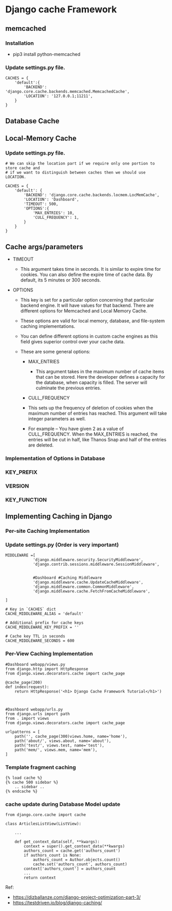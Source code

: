 # Django cache Framework

## memcached
### Installation 
- pip3 install python-memcached

### Update settings.py file.

```
CACHES = {
    'default':{
        'BACKEND': 'django.core.cache.backends.memcached.MemcachedCache',
        'LOCATION': '127.0.0.1;11211',
    }
}
```

## Database Cache
## Local-Memory Cache

### Update settings.py file.

```
# We can skip the location part if we require only one portion to store cache and 
# if we want to distinguish between caches then we should use LOCATION.

CACHES = {
    'default': {
        'BACKEND': 'django.core.cache.backends.locmem.LocMemCache',
        'LOCATION': 'Dashboard',
		'TIMEOUT': 500,
		'OPTIONS':{
			'MAX_ENTRIES': 10,
			'CULL_FREQUENCY': 1,
		}
    }
}
```
## Cache args/parameters

- TIMEOUT

  - This argument takes time in seconds. It is similar to expire time for cookies. You can also define the expire time of cache data.
By default, its 5 minutes or 300 seconds.

- OPTIONS

  - This key is set for a particular option concerning that particular backend engine. It will have values for that backend.
 There are different options for Memcached and Local Memory Cache.

  - These options are valid for local memory, database, and file-system caching implementations.

  - You can define different options in custom cache engines as this field gives superior control over your cache data.

  - These are some general options:

    - MAX_ENTRIES
      - This argument takes in the maximum number of cache items that can be stored. Here the developer defines a capacity for the database, when capacity is filled.
      The server will culminate the previous entries.

    - CULL_FREQUENCY
    - This sets up the frequency of deletion of cookies when the maximum number of entries has reached. This argument will take integer parameters as well.

    - For example – You have given 2 as a value of CULL_FREQUENCY. 
  When the MAX_ENTRIES is reached, the entries will be cut in half, like Thanos Snap and half of the entries are deleted.

### Implementation of Options in Database

### KEY_PREFIX

### VERSION

### KEY_FUNCTION

## Implementing Caching in Django

### Per-site Caching Implementation

### Update settings.py (Order is very important)

```
MIDDLEWARE =[
			'django.middleware.security.SecurityMiddleware',
			'django.contrib.sessions.middleware.SessionMiddleware',


			#Dashboard #Caching Middleware
			'django.middleware.cache.UpdateCacheMiddleware',
			'django.middleware.common.CommonMiddleware',
			'django.middleware.cache.FetchFromCacheMiddleware',
			
]

# Key in `CACHES` dict
CACHE_MIDDLEWARE_ALIAS = 'default'

# Additional prefix for cache keys
CACHE_MIDDLEWARE_KEY_PREFIX = ''

# Cache key TTL in seconds
CACHE_MIDDLEWARE_SECONDS = 600
```

### Per-View Caching Implementation

```
#Dashboard webapp/views.py
from django.http import HttpResponse
from django.views.decorators.cache import cache_page

@cache_page(200)
def index(request):
	return HttpResponse('<h1> Django Cache Framework Tutorial</h1>')



#Dashboard webapp/urls.py
from django.urls import path
from . import views
from django.views.decorators.cache import cache_page

urlpatterns = [
    path('', cache_page(300)views.home, name='home'),
    path('about/', views.about, name='about'),
    path('test/', views.test, name='test'),
    path('mem/', views.mem, name='mem'),
]
```
### Template fragment caching
```
{% load cache %}
{% cache 500 sidebar %}
    .. sidebar ..
{% endcache %}
```
### cache update during Database Model update

```
from django.core.cache import cache

class ArticlesListView(ListView):

    ...

    def get_context_data(self, **kwargs):
        context = super().get_context_data(**kwargs)
        authors_count = cache.get('authors_count')
        if authors_count is None:
            authors_count = Author.objects.count()
            cache.set('authors_count', authors_count)
        context['authors_count'] = authors_count
        ...
        return context

```
Ref:  
- https://dizballanze.com/django-project-optimization-part-3/
- https://testdriven.io/blog/django-caching/


